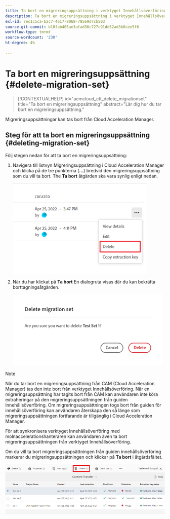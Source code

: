 ```yaml
---
title: Ta bort en migreringsuppsättning i verktyget Innehållsöverföring
description: Ta bort en migreringsuppsättning i verktyget Innehållsöverföring
exl-id: 7ec1c5ca-bac7-4617-8068-78569d7cb503
source-git-commit: b10fab405ae3afad36c727c91dd52ad3b8cee5f6
workflow-type: tm+mt
source-wordcount: '230'
ht-degree: 4%

---
```


# Ta bort en migreringsuppsättning {#delete-migration-set}

>[!CONTEXTUALHELP]
>id="aemcloud_ctt_delete_migrationset"
>title="Ta bort en migreringsuppsättning"
>abstract="Lär dig hur du tar bort en migreringsuppsättning."

Migreringsuppsättningar kan tas bort från Cloud Acceleration Manager.

## Steg för att ta bort en migreringsuppsättning {#deleting-migration-set}

Följ stegen nedan för att ta bort en migreringsuppsättning:

1. Navigera till listvyn Migreringsuppsättning i Cloud Acceleration Manager och klicka på de tre punkterna (**...**) bredvid den migreringsuppsättning som du vill ta bort. The **Ta bort** åtgärden ska vara synlig enligt nedan.

   ![bild](/help/journey-migration/content-transfer-tool/assets-ctt/migration-delete1.png)

1. När du har klickat på **Ta bort** En dialogruta visas där du kan bekräfta borttagningsåtgärden.

   ![bild](/help/journey-migration/content-transfer-tool/assets-ctt/migration-delete2.png)

>[!NOTE]
>
>När du tar bort en migreringsuppsättning från CAM (Cloud Acceleration Manager) tas den inte bort från verktyget Innehållsöverföring. När en migreringsuppsättning har tagits bort från CAM kan användaren inte köra extraheringar på den migreringsuppsättningen från guiden Innehållsöverföring. Om migreringsuppsättningen togs bort från guiden för innehållsöverföring kan användaren återskapa den så länge som migreringsuppsättningen fortfarande är tillgänglig i Cloud Acceleration Manager.
>
>För att synkronisera verktyget Innehållsöverföring med molnaccelerationshanteraren kan användaren även ta bort migreringsuppsättningen från verktyget Innehållsöverföring.

Om du vill ta bort migreringsuppsättningen från guiden innehållsöverföring markerar du migreringsuppsättningen och klickar på **Ta bort** i åtgärdsfältet.

![bild](/help/journey-migration/content-transfer-tool/assets-ctt/cttcam27.png)
